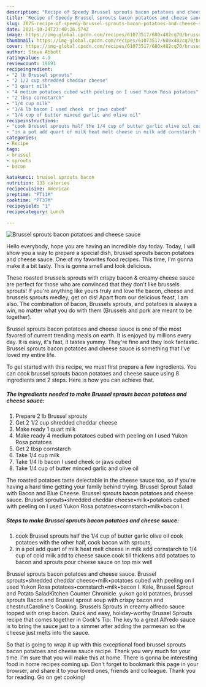 ```yaml
---
description: "Recipe of Speedy Brussel sprouts bacon potatoes and cheese sauce"
title: "Recipe of Speedy Brussel sprouts bacon potatoes and cheese sauce"
slug: 2075-recipe-of-speedy-brussel-sprouts-bacon-potatoes-and-cheese-sauce
date: 2021-10-24T23:40:26.574Z
image: https://img-global.cpcdn.com/recipes/61073517/680x482cq70/brussel-sprouts-bacon-potatoes-and-cheese-sauce-recipe-main-photo.jpg
thumbnail: https://img-global.cpcdn.com/recipes/61073517/680x482cq70/brussel-sprouts-bacon-potatoes-and-cheese-sauce-recipe-main-photo.jpg
cover: https://img-global.cpcdn.com/recipes/61073517/680x482cq70/brussel-sprouts-bacon-potatoes-and-cheese-sauce-recipe-main-photo.jpg
author: Steve Abbott
ratingvalue: 4.9
reviewcount: 19691
recipeingredient:
- "2 lb Brussel sprouts"
- "2 1/2 cup shredded cheddar cheese"
- "1 quart milk"
- "4 medium potatoes cubed with peeling on I used Yukon Rosa potatoes"
- "2 tbsp cornstarch"
- "1/4 cup milk"
- "1/4 lb bacon I used cheek  or jaws cubed"
- "1/4 cup of butter minced garlic and olive oil"
recipeinstructions:
- "cook Brussel sprouts half the 1/4 cup of butter garlic olive oil cook potatoes with the other half, cook bacon with sprouts,"
- "in a pot add quart of milk heat melt cheese in milk add cornstarch to 1/4 cup of cold milk add to cheese sauce cook till thickens add potatoes to bacon and sprouts pour cheese sauce on top mix well"
categories:
- Recipe
tags:
- brussel
- sprouts
- bacon

katakunci: brussel sprouts bacon 
nutrition: 133 calories
recipecuisine: American
preptime: "PT11M"
cooktime: "PT37M"
recipeyield: "1"
recipecategory: Lunch

---
```



![Brussel sprouts bacon potatoes and cheese sauce](https://img-global.cpcdn.com/recipes/61073517/680x482cq70/brussel-sprouts-bacon-potatoes-and-cheese-sauce-recipe-main-photo.jpg)

Hello everybody, hope you are having an incredible day today. Today, I will show you a way to prepare a special dish, brussel sprouts bacon potatoes and cheese sauce. One of my favorites food recipes. This time, I'm gonna make it a bit tasty. This is gonna smell and look delicious.

These roasted brussels sprouts with crispy bacon & creamy cheese sauce are perfect for those who are convinced that they don't like brussels sprouts! If you're anything like yours truly and love the bacon, cheese and brussels sprouts medley, get on dis! Apart from our delicious feast, I am also. The combination of bacon, Brussels sprouts, and potatoes is always a win, no matter what you do with them (Brussels and pork are meant to be together).

Brussel sprouts bacon potatoes and cheese sauce is one of the most favored of current trending meals on earth. It is enjoyed by millions every day. It is easy, it's fast, it tastes yummy. They're fine and they look fantastic. Brussel sprouts bacon potatoes and cheese sauce is something that I've loved my entire life.


To get started with this recipe, we must first prepare a few ingredients. You can cook brussel sprouts bacon potatoes and cheese sauce using 8 ingredients and 2 steps. Here is how you can achieve that.

<!--inarticleads1-->

##### The ingredients needed to make Brussel sprouts bacon potatoes and cheese sauce:

1. Prepare 2 lb Brussel sprouts
1. Get 2 1/2 cup shredded cheddar cheese
1. Make ready 1 quart milk
1. Make ready 4 medium potatoes cubed with peeling on I used Yukon Rosa potatoes
1. Get 2 tbsp cornstarch
1. Take 1/4 cup milk
1. Take 1/4 lb bacon I used cheek  or jaws cubed
1. Take 1/4 cup of butter minced garlic and olive oil


The roasted potatoes taste delectable in the cheese sauce too, so if you're having a hard time getting your family behind trying. Brussel Sprout Salad with Bacon and Blue Cheese. Brussel sprouts bacon potatoes and cheese sauce. Brussel sprouts•shredded cheddar cheese•milk•potatoes cubed with peeling on I used Yukon Rosa potatoes•cornstarch•milk•bacon I. 

<!--inarticleads2-->

##### Steps to make Brussel sprouts bacon potatoes and cheese sauce:

1. cook Brussel sprouts half the 1/4 cup of butter garlic olive oil cook potatoes with the other half, cook bacon with sprouts,
1. in a pot add quart of milk heat melt cheese in milk add cornstarch to 1/4 cup of cold milk add to cheese sauce cook till thickens add potatoes to bacon and sprouts pour cheese sauce on top mix well


Brussel sprouts bacon potatoes and cheese sauce. Brussel sprouts•shredded cheddar cheese•milk•potatoes cubed with peeling on I used Yukon Rosa potatoes•cornstarch•milk•bacon I. Kale, Brussel Sprout and Potato SaladKitchen Counter Chronicle. yukon gold potatoes, brussel sprouts Bacon and Brussel sprout soup with crispy bacon and chestnutCaroline's Cooking. Brussels Sprouts in creamy alfredo sauce topped with crisp bacon. Quick and easy, holiday-worthy Brussel Sprouts recipe that comes together in Cook's Tip: The key to a great Alfredo sauce is to bring the sauce just to a simmer after adding the parmesan so the cheese just melts into the sauce. 

So that is going to wrap it up with this exceptional food brussel sprouts bacon potatoes and cheese sauce recipe. Thank you very much for your time. I'm sure that you will make this at home. There is gonna be interesting food in home recipes coming up. Don't forget to bookmark this page in your browser, and share it to your loved ones, friends and colleague. Thank you for reading. Go on get cooking!
